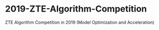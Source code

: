 # 2019-ZTE-Algorithm-Competition
ZTE Algorithm Competition in 2019 (Model Optimization and Acceleration)
